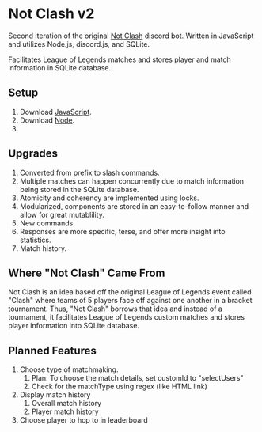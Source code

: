 # Not Clash v2

Second iteration of the original [Not Clash](https://github.com/williamsantosa/Not-Clash) discord bot. Written in JavaScript and utilizes Node.js, discord.js, and SQLite.

Facilitates League of Legends matches and stores player and match information in SQLite database.

## Setup

1. Download [JavaScript](https://www.javascript.com/).
2. Download [Node](https://nodejs.org/).
3. 

## Upgrades

1. Converted from prefix to slash commands.
2. Multiple matches can happen concurrently due to match information being stored in the SQLite database.
3. Atomicity and coherency are implemented using locks.
4. Modularized, components are stored in an easy-to-follow manner and allow for great mutablility.
5. New commands.
6. Responses are more specific, terse, and offer more insight into statistics.
7. Match history.

## Where "Not Clash" Came From

Not Clash is an idea based off the original League of Legends event called "Clash" where teams of 5 players face off against one another in a bracket tournament. Thus, "Not Clash" borrows that idea and instead of a tournament, it facilitates League of Legends custom matches and stores player information into SQLite database.

## Planned Features

1. Choose type of matchmaking. 
   1. Plan: To choose the match details, set customId to "selectUsers<matchType>"
   2. Check for the matchType using regex (like HTML link)
2. Display match history
   1. Overall match history
   2. Player match history
3. Choose player to hop to in leaderboard
